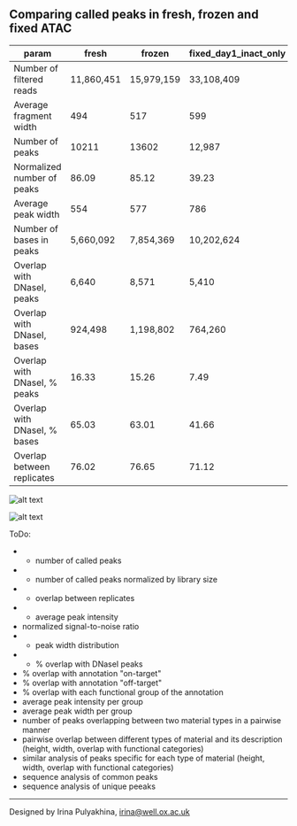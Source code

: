 Comparing called peaks in fresh, frozen and fixed ATAC
----------------------------------



|  param  | fresh | frozen | fixed_day1_inact_only | fixed_day1_inact_decrosslink | fixed_day3_inact_decrosslink | fixed_day7_inact_decrosslink |
| ---------------------------- | ---------- | ---------- | ---------- | ---------- | ---------- | ---------- |
| Number of filtered reads     | 11,860,451 | 15,979,159 | 33,108,409 | 26,462,788 | 36,800,607 | 49,502,051 |
| Average fragment width       | 494 | 517 | 599 | 640 | 376 | 381 |
| Number of peaks              | 10211 | 13602 | 12,987 | 12,949 | 2,043 | 945 |
| Normalized number of peaks   | 86.09 | 85.12 | 39.23 | 48.93 | 5.55 | 1.91 |
| Average peak width           | 554 | 577 | 786 | 799 | 669 | 672 |
| Number of bases in peaks     | 5,660,092 | 7,854,369 | 10,202,624 | 10,349,877 | 1,366,587 | 635,152 |
| Overlap with DNaseI, peaks   | 6,640 | 8,571 | 5,410 | 5,275 | 974 | 69 |
| Overlap with DNaseI, bases   | 924,498 | 1,198,802 | 764,260 | 748,556 | 130,493 | 9,271 |
| Overlap with DNaseI, % peaks | 16.33 | 15.26 | 7.49 | 7.23 | 9.55 | 1.46 |
| Overlap with DNaseI, % bases | 65.03 | 63.01 | 41.66 | 40.74 | 47.67 | 7.3 |
| Overlap between replicates   | 76.02 | 76.65 | 71.12 | 71.76 | 48.09 | 35.05 |


![alt text](https://github.com/jknightlab/ATACseq_pipeline/blob/master/Core_manuscript/FSeq_compare_samples/peak_width_distr.png)

![alt text](https://github.com/jknightlab/ATACseq_pipeline/blob/master/Core_manuscript/FSeq_compare_samples/peak_intensity.png)


ToDo:

- + number of called peaks
- + number of called peaks normalized by library size
- + overlap between replicates
- + average peak intensity
- normalized signal-to-noise ratio
- + peak width distribution
- + % overlap with DNaseI peaks
- % overlap with annotation "on-target"
- % overlap with annotation "off-target"
- % overlap with each functional group of the annotation
- average peak intensity per group
- average peak width per group
- number of peaks overlapping between two material types in a pairwise manner
- pairwise overlap between different types of material and its description (height, width, overlap with functional categories)
- similar analysis of peaks specific for each type of material (height, width, overlap with functional categories)
- sequence analysis of common peaks
- sequence analysis of unique peeaks

-------------------------
Designed by Irina Pulyakhina, irina@well.ox.ac.uk
